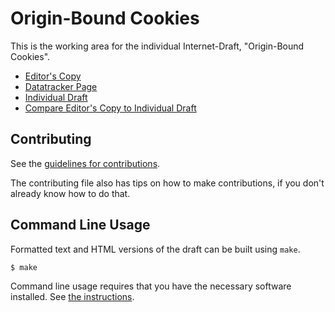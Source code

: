 <!-- regenerate: on (set to off if you edit this file) -->

# Origin-Bound Cookies

This is the working area for the individual Internet-Draft, "Origin-Bound Cookies".

* [Editor's Copy](https://amarjotgill.github.io/origin-bound-cookies/#go.draft-origin-bound-cookies-amarjotgill-protocol.html)
* [Datatracker Page](https://datatracker.ietf.org/doc/draft-origin-bound-cookies-amarjotgill-protocol)
* [Individual Draft](https://datatracker.ietf.org/doc/html/draft-origin-bound-cookies-amarjotgill-protocol)
* [Compare Editor's Copy to Individual Draft](https://amarjotgill.github.io/origin-bound-cookies/#go.draft-origin-bound-cookies-amarjotgill-protocol.diff)


## Contributing

See the
[guidelines for contributions](https://github.com/amarjotgill/origin-bound-cookies/blob/main/CONTRIBUTING.md).

The contributing file also has tips on how to make contributions, if you
don't already know how to do that.

## Command Line Usage

Formatted text and HTML versions of the draft can be built using `make`.

```sh
$ make
```

Command line usage requires that you have the necessary software installed.  See
[the instructions](https://github.com/martinthomson/i-d-template/blob/main/doc/SETUP.md).

